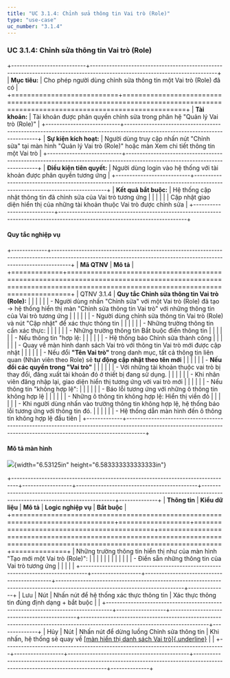 ```yaml
---
title: "UC 3.1.4: Chỉnh sửa thông tin Vai trò (Role)"
type: "use-case"
uc_number: "3.1.4"
---
```


### UC 3.1.4: Chỉnh sửa thông tin Vai trò (Role)

+---------------------------+----------------------------------------------------------------------------------------------------------------------------+
| **Mục tiêu:**             | Cho phép người dùng chỉnh sửa thông tin một Vai trò (Role) đã có                                                           |
+===========================+============================================================================================================================+
| **Tài khoản:**            | Tài khoản được phân quyền chỉnh sửa trong phân hệ "Quản lý Vai trò (Role)"                                                 |
+---------------------------+----------------------------------------------------------------------------------------------------------------------------+
| **Sự kiện kích hoạt:**    | Người dùng truy cập nhấn nút "Chỉnh sửa" tại màn hình "Quản lý Vai trò (Role)" hoặc màn Xem chi tiết thông tin một Vai trò |
+---------------------------+----------------------------------------------------------------------------------------------------------------------------+
| **Điều kiện tiên quyết:** | Người dùng login vào hệ thống với tài khoản được phân quyền tương ứng                                                      |
+---------------------------+----------------------------------------------------------------------------------------------------------------------------+
| **Kết quả bắt buộc:**     | Hệ thống cập nhật thông tin đã chỉnh sửa của Vai trò tương ứng                                                             |
|                           |                                                                                                                            |
|                           | Cập nhật giao diện hiển thị của những tài khoản thuộc Vai trò được chỉnh sửa                                               |
+---------------------------+----------------------------------------------------------------------------------------------------------------------------+

#### Quy tắc nghiệp vụ

+-------------+-------------------------------------------------------------------------------------------------------------------------------------------------------------------+
| **Mã QTNV** | **Mô tả**                                                                                                                                                         |
+=============+===================================================================================================================================================================+
| QTNV 3.1.4  | **Quy tắc Chỉnh sửa thông tin Vai trò (Role):**                                                                                                                   |
|             |                                                                                                                                                                   |
|             | -   Người dùng nhấn "Chỉnh sửa" với một Vai trò (Role) đã tạo -\> hệ thống hiển thị màn "Chỉnh sửa thông tin Vai trò" với những thông tin của Vai trò tương ứng   |
|             |                                                                                                                                                                   |
|             | -   Người dùng chỉnh sửa thông tin Vai trò (Role) và nút "Cập nhật" để xác thực thông tin                                                                         |
|             |                                                                                                                                                                   |
|             |     -   Những trường thông tin cần xác thực:                                                                                                                      |
|             |                                                                                                                                                                   |
|             |         -   Những trường thông tin Bắt buộc điền thông tin                                                                                                        |
|             |                                                                                                                                                                   |
|             |     -   Nếu thông tin "hợp lệ:                                                                                                                                    |
|             |                                                                                                                                                                   |
|             |         -   Hệ thống báo Chỉnh sửa thành công                                                                                                                     |
|             |                                                                                                                                                                   |
|             |         -   Quay về màn hình danh sách Vai trò với thông tin Vai trò mới được cập nhật                                                                            |
|             |                                                                                                                                                                   |
|             |         -   Nếu đổi **"Tên Vai trò"** trong danh mục, tất cả thông tin liên quan (Nhân viên theo Role) sẽ **tự động cập nhật theo tên mới**                       |
|             |                                                                                                                                                                   |
|             |         -   **Nếu đổi các quyền trong "Vai trò"**                                                                                                                 |
|             |                                                                                                                                                                   |
|             |             -   Với những tài khoản thuộc vai trò bị thay đổi, đăng xuất tài khoản đó ở thiết bị đang sử dụng.                                                    |
|             |                                                                                                                                                                   |
|             |                 -   Khi nhân viên đăng nhập lại, giao diện hiển thị tương ứng với vai trò mới                                                                     |
|             |                                                                                                                                                                   |
|             |     -   Nếu thông tin "không hợp lệ":                                                                                                                             |
|             |                                                                                                                                                                   |
|             |         -   Báo lỗi tương ứng với những ô thông tin không hợp lệ                                                                                                  |
|             |                                                                                                                                                                   |
|             |             -   Những ô thông tin không hợp lệ: Hiển thị viền đỏ                                                                                                  |
|             |                                                                                                                                                                   |
|             |             -   Khi người dùng nhấn vào trường thông tin không hợp lệ, hệ thống báo lỗi tương ứng với thông tin đó.                                               |
|             |                                                                                                                                                                   |
|             |         -   Hệ thống dẫn màn hình đến ô thông tin không hợp lệ đầu tiên                                                                                           |
+-------------+-------------------------------------------------------------------------------------------------------------------------------------------------------------------+

#### Mô tả màn hình

![](media/image5.png){width="6.53125in" height="6.583333333333333in"}

+--------------------------------------------------------------------------------+------------------+--------------------------------------------+----------------------------------------------------------------------------------------------------------------------------+--------------+
| **Thông tin**                                                                  | **Kiểu dữ liệu** | **Mô tả**                                  | **Logic nghiệp vụ**                                                                                                        | **Bắt buộc** |
+================================================================================+==================+============================================+============================================================================================================================+==============+
| Những trường thông tin hiển thị như của màn hình "Tạo mới một Vai trò (Role)": |                  |                                            |                                                                                                                            |              |
|                                                                                |                  |                                            |                                                                                                                            |              |
| \- Điền sẵn những thông tin của Vai trò tương ứng                              |                  |                                            |                                                                                                                            |              |
+--------------------------------------------------------------------------------+------------------+--------------------------------------------+----------------------------------------------------------------------------------------------------------------------------+--------------+
| Lưu                                                                            | Nút              | Nhấn nút để hệ thống xác thực thông tin    | Xác thực thông tin đúng định dạng + bắt buộc                                                                               |              |
+--------------------------------------------------------------------------------+------------------+--------------------------------------------+----------------------------------------------------------------------------------------------------------------------------+--------------+
| Hủy                                                                            | Nút              | Nhấn nút để dừng luồng Chỉnh sửa thông tin | Khi nhấn, hệ thống sẽ quay về [[màn hiển thị danh sách Vai trò]{.underline}](#uc-3.1.1xem-danh-sách-tìm-kiếm-vai-trò-role) |              |
+--------------------------------------------------------------------------------+------------------+--------------------------------------------+----------------------------------------------------------------------------------------------------------------------------+--------------+

